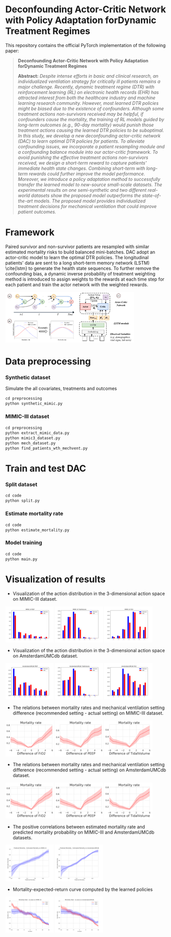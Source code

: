# Deconfounding Actor-Critic Network with Policy Adaptation forDynamic Treatment Regimes

This repository contains the official PyTorch implementation of the following paper:

> **Deconfounding Actor-Critic Network with Policy Adaptation forDynamic Treatment Regimes**<br>
>
> **Abstract:** *Despite intense efforts in basic and clinical research, an individualized ventilation strategy for critically ill patients remains a major challenge. Recently, dynamic treatment regime (DTR) with reinforcement learning (RL) on electronic health records (EHR) has attracted interest from both the healthcare industry and machine learning research community. However, most learned DTR policies might be biased due to the existence of confounders. Although some treatment actions non-survivors received may be helpful, if confounders cause the mortality, the training of RL models guided by long-term outcomes (e.g., 90-day mortality) would punish those treatment actions causing the learned DTR policies to be suboptimal. In this study, we develop a new deconfounding actor-critic network (DAC) to learn optimal DTR policies for patients. To alleviate confounding issues, we incorporate a patient resampling module and a confounding balance module into our actor-critic framework. To avoid punishing the effective treatment actions non-survivors received, we design a short-term reward to capture patients' immediate health state changes. Combining short-term with long-term rewards could further improve the model performance. Moreover, we introduce a policy adaptation method to successfully transfer the learned model to new-source small-scale datasets. The experimental results on one semi-synthetic and two different real-world datasets show the proposed model outperforms the state-of-the-art models. The proposed model provides individualized treatment decisions for mechanical ventilation that could improve patient outcomes.*


# Framework

Paired survivor and non-survivor patients are resampled with similar estimated mortality risks to build balanced mini-batches.
DAC adopt an actor-critic model to learn the optimal DTR policies. The longitudinal patients' data are sent to a long short-term memory network (LSTM) \cite{lstm} to generate the health state sequences.
To further remove the confounding bias, a dynamic inverse probability of treatment weighting method is introduced to assign weights to the rewards at each time step for each patient and train the actor network with the weighted rewards.

<img src="src/framework.png" width=80%>




# Data preprocessing
### Synthetic dataset
Simulate the all covariates, treatments and outcomes
```
cd preprocessing
python synthetic_mimic.py
```

### MIMIC-III dataset
```
cd preprocessing
python extract_mimic_data.py
python mimic3_dataset.py
python mech_dataset.py
python find_patients_wth_mechvent.py
```


# Train and test DAC
### Split dataset
```
cd code
python split.py
```

### Estimate mortality rate
```
cd code
python estimate_mortality.py
```


### Model training
```
cd code
python main.py
```

# Visualization of results

- Visualization of the action distribution in the 3-dimensional action space on MIMIC-III dataset.

<img src="src/MIMIC-III_PEEP_action_distribution.png" width=30%> <img src="src/MIMIC-III_TidalVolume_action_distribution.png" width=30%> <img src="src/MIMIC-III_FiO2_action_distribution.png" width=30%>


- Visualization of the action distribution in the 3-dimensional action space on AmsterdamUMCdb dataset.

<img src="src/AmsterdamUMCdb_PEEP_action_distribution.png" width=30%> <img src="src/AmsterdamUMCdb_TidalVolume_action_distribution.png" width=30%> <img src="src/AmsterdamUMCdb_FiO2_action_distribution.png" width=30%>

- The relations between mortality rates and mechanical ventilation setting difference (recommended setting - actual setting) on MIMIC-III dataset.

<img src="src/mimic.FiO2.diff.png" width=30%> <img src="src/mimic.PEEP.diff.png" width=30%> <img src="src/mimic.TidalVolume.diff.png" width=30%>

- The relations between mortality rates and mechanical ventilation setting difference (recommended setting - actual setting) on AmsterdamUMCdb dataset.

<img src="src/ast.FiO2.diff.png" width=30%> <img src="src/ast.PEEP.diff.png" width=30%> <img src="src/ast.TidalVolume.diff.png" width=30%>

- The positive correlations between estimated mortality rate and predicted mortality probability on MIMIC-III and AmsterdamUMCdb datasets. 

<img src="src/mimic.predicted_mortality.png" width=30%> <img src="src/ast.predicted_mortality.png" width=30%>

- Mortality-expected-return curve computed by the learned policies

<img src="src/mimic.q_value.png" width=30%> <img src="src/ast.q_value.png" width=30%>
